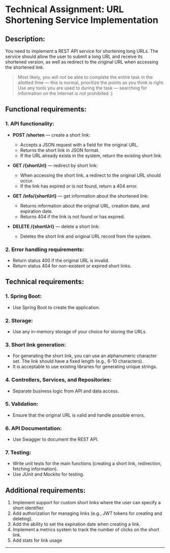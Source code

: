 # Technical Assignment: URL Shortening Service Implementation

## Description:

You need to implement a REST API service for shortening long URLs.
The service should allow the user to submit a long URL and receive its shortened version,
as well as redirect to the original URL when accessing the shortened link.
> Most likely, you will not be able to complete the entire task in the allotted time — this is normal,
> prioritize the points as you think is right.
> Use any tools you are used to during the task — searching for information on the Internet is not prohibited :)

## Functional requirements:

### 1. API functionality:

- **POST /shorten** — create a short link:
    - Accepts a JSON request with a field for the original URL.
    - Returns the short link in JSON format.
    - If the URL already exists in the system, return the existing short link.

- **GET /{shortUrl}** — redirect by short link:
    - When accessing the short link, a redirect to the original URL should occur.
    - If the link has expired or is not found, return a 404 error.

- **GET /info/{shortUrl}** — get information about the shortened link:
    - Returns information about the original URL, creation date, and expiration date.
    - Returns 404 if the link is not found or has expired.

- **DELETE /{shortUrl}** — delete a short link:
    - Deletes the short link and original URL record from the system.

### 2. Error handling requirements:

- Return status 400 if the original URL is invalid.
- Return status 404 for non-existent or expired short links.

## Technical requirements:

### 1. Spring Boot:

- Use Spring Boot to create the application.

### 2. Storage:

- Use any in-memory storage of your choice for storing the URLs.

### 3. Short link generation:

- For generating the short link, you can use an alphanumeric character set. The link should have a fixed length (e.g.,
  6-10 characters).
- It is acceptable to use existing libraries for generating unique strings.

### 4. Controllers, Services, and Repositories:

- Separate business logic from API and data access.

### 5. Validation:

- Ensure that the original URL is valid and handle possible errors.

### 6. API Documentation:

- Use Swagger to document the REST API.

### 7. Testing:

- Write unit tests for the main functions (creating a short link, redirection, fetching information).
- Use JUnit and Mockito for testing.

## Additional requirements:

1. Implement support for custom short links where the user can specify a short identifier.
2. Add authorization for managing links (e.g., JWT tokens for creating and deleting).
3. Add the ability to set the expiration date when creating a link.
4. Implement a metrics system to track the number of clicks on the short link.
5. Add stats for link usage

---
